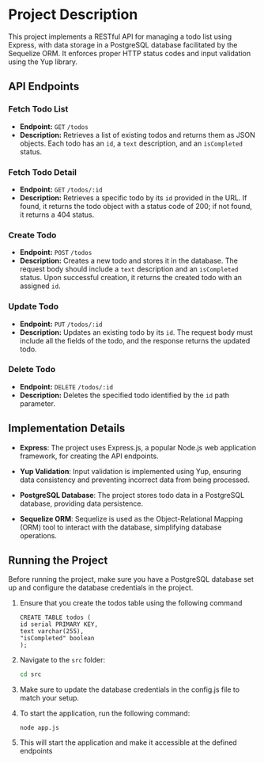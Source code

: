 # Project Description

This project implements a RESTful API for managing a todo list using Express, with data storage in a PostgreSQL database facilitated by the Sequelize ORM. It enforces proper HTTP status codes and input validation using the Yup library.

## API Endpoints

### Fetch Todo List

- **Endpoint:** `GET` `/todos`
- **Description:** Retrieves a list of existing todos and returns them as JSON objects. Each todo has an `id`, a `text` description, and an `isCompleted` status.

### Fetch Todo Detail

- **Endpoint:** `GET` `/todos/:id`
- **Description:** Retrieves a specific todo by its `id` provided in the URL. If found, it returns the todo object with a status code of 200; if not found, it returns a 404 status.

### Create Todo

- **Endpoint:** `POST` `/todos`
- **Description:** Creates a new todo and stores it in the database. The request body should include a `text` description and an `isCompleted` status. Upon successful creation, it returns the created todo with an assigned `id`.

### Update Todo

- **Endpoint:** `PUT` `/todos/:id`
- **Description:** Updates an existing todo by its `id`. The request body must include all the fields of the todo, and the response returns the updated todo.

### Delete Todo

- **Endpoint:** `DELETE` `/todos/:id`
- **Description:** Deletes the specified todo identified by the `id` path parameter.

## Implementation Details

- **Express**: The project uses Express.js, a popular Node.js web application framework, for creating the API endpoints.

- **Yup Validation**: Input validation is implemented using Yup, ensuring data consistency and preventing incorrect data from being processed.

- **PostgreSQL Database**: The project stores todo data in a PostgreSQL database, providing data persistence.

- **Sequelize ORM**: Sequelize is used as the Object-Relational Mapping (ORM) tool to interact with the database, simplifying database operations.

## Running the Project

Before running the project, make sure you have a PostgreSQL database set up and configure the database credentials in the project.

1. Ensure that you create the todos table using the following command

   ```
   CREATE TABLE todos (
   id serial PRIMARY KEY,
   text varchar(255),
   "isCompleted" boolean
   );
   ```

2. Navigate to the `src` folder:
   ```bash
   cd src
   ```
3. Make sure to update the database credentials in the config.js file to match your setup.

4. To start the application, run the following command:

   ```
   node app.js
   ```

5. This will start the application and make it accessible at the defined endpoints
